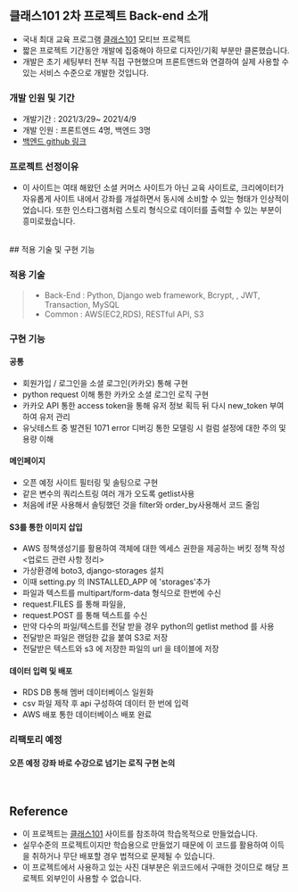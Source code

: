 ## 클래스101 2차 프로젝트 Back-end 소개

- 국내 최대 교육 프로그램 [클래스101](https://class101.net/) 모티브 프로젝트
- 짧은 프로젝트 기간동안 개발에 집중해야 하므로 디자인/기획 부분만 클론했습니다.
- 개발은 초기 세팅부터 전부 직접 구현했으며 프론트앤드와 연결하여 실제 사용할 수 있는 서비스 수준으로 개발한 것입니다.

### 개발 인원 및 기간

- 개발기간 : 2021/3/29~ 2021/4/9
- 개발 인원 : 프론트엔드 4명, 백엔드 3명
- [백엔드 github 링크](https://github.com/wecode-bootcamp-korea/18-2nd-class200ok-backend)

### 프로젝트 선정이유

- 이 사이트는 여태 해왔던 소셜 커머스 사이트가 아닌 교육 사이트로, 크리에이터가 자유롭게 사이트 내에서 강좌를 개설하면서 동시에 소비할 수 있는 형태가 인상적이었습니다. 또한 인스타그램처럼 스토리 형식으로 데이터를 출력할 수 있는 부분이 흥미로웠습니다.

<br>
## 적용 기술 및 구현 기능

### 적용 기술

> - Back-End : Python, Django web framework, Bcrypt, , JWT, Transaction, MySQL
> - Common : AWS(EC2,RDS), RESTful API, S3

### 구현 기능

#### 공통

- 회원가입 / 로그인을 소셜 로그인(카카오) 통해 구현 
- python request 이해 통한 카카오 소셜 로그인 로직 구현
- 카카오 API 통한 access token을 통해 유저 정보 획득 뒤 다시 new_token 부여하여 유저 관리
- 유닛테스트 중 발견된 1071 error 디버깅 통한 모델링 시 컬럼 설정에 대한 주의 및 용량 이해


#### 메인페이지

- 오픈 예정 사이트 필터링 및 솔팅으로 구현 
- 같은 변수의 쿼리스트링 여러 개가 오도록 getlist사용
- 처음에 if문 사용해서 솔팅했던 것을 filter와 order_by사용해서 코드 줄임

#### S3를 통한 이미지 삽입

- AWS 정책생성기를 활용하여 객체에 대한 엑세스 권한을 제공하는 버킷 정책 작성
<업로드 관련 사항 정리>
- 가상환경에 boto3, django-storages 설치
- 이때 setting.py 의 INSTALLED_APP 에 'storages'추가
- 파일과 텍스트를 multipart/form-data 형식으로 한번에 수신
- request.FILES 를 통해 파일을, 
- request.POST 를 통해 텍스트를 수신
- 만약 다수의 파일/텍스트를 전달 받을 경우 python의 getlist method 를 사용
- 전달받은 파일은 랜덤한 값을 붙여  S3로 저장
- 전달받은 텍스트와 s3 에 저장한 파일의 url 을 테이블에 저장



#### 데이터 입력 및 배포
- RDS DB 통해 멤버 데이터베이스 일원화
- csv 파일 제작 후 api 구성하여 데이터 한 번에 입력
- AWS 배포 통한 데이터베이스 배포 완료

### 리팩토리 예정

#### 오픈 예정 강좌 바로 수강으로 넘기는 로직 구현 논의

<br>

## Reference

- 이 프로젝트는 [클래스101](https://class101.net/) 사이트를 참조하여 학습목적으로 만들었습니다.
- 실무수준의 프로젝트이지만 학습용으로 만들었기 때문에 이 코드를 활용하여 이득을 취하거나 무단 배포할 경우 법적으로 문제될 수 있습니다.
- 이 프로젝트에서 사용하고 있는 사진 대부분은 위코드에서 구매한 것이므로 해당 프로젝트 외부인이 사용할 수 없습니다.
